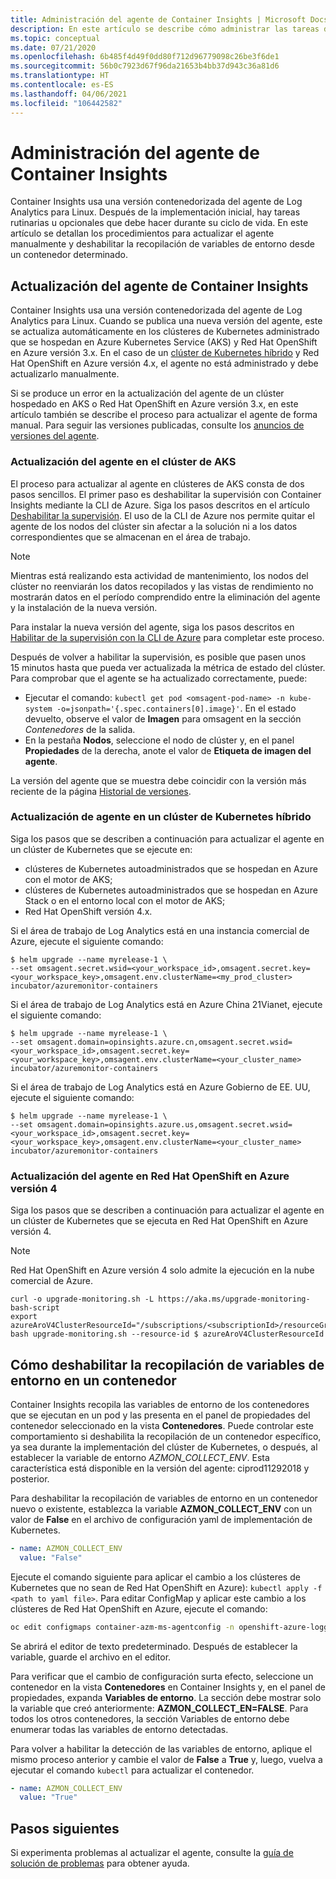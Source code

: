 ```yaml
---
title: Administración del agente de Container Insights | Microsoft Docs
description: En este artículo se describe cómo administrar las tareas de mantenimiento más comunes con el agente de Log Analytics en contenedores que usa Container Insights.
ms.topic: conceptual
ms.date: 07/21/2020
ms.openlocfilehash: 6b485f4d49f0dd80f712d96779098c26be3f6de1
ms.sourcegitcommit: 56b0c7923d67f96da21653b4bb37d943c36a81d6
ms.translationtype: HT
ms.contentlocale: es-ES
ms.lasthandoff: 04/06/2021
ms.locfileid: "106442582"
---
```

# <a name="how-to-manage-the-container-insights-agent"></a>Administración del agente de Container Insights

Container Insights usa una versión contenedorizada del agente de Log Analytics para Linux. Después de la implementación inicial, hay tareas rutinarias u opcionales que debe hacer durante su ciclo de vida. En este artículo se detallan los procedimientos para actualizar el agente manualmente y deshabilitar la recopilación de variables de entorno desde un contenedor determinado. 

## <a name="how-to-upgrade-the-container-insights-agent"></a>Actualización del agente de Container Insights

Container Insights usa una versión contenedorizada del agente de Log Analytics para Linux. Cuando se publica una nueva versión del agente, este se actualiza automáticamente en los clústeres de Kubernetes administrado que se hospedan en Azure Kubernetes Service (AKS) y Red Hat OpenShift en Azure versión 3.x. En el caso de un [clúster de Kubernetes híbrido](container-insights-hybrid-setup.md) y Red Hat OpenShift en Azure versión 4.x, el agente no está administrado y debe actualizarlo manualmente.

Si se produce un error en la actualización del agente de un clúster hospedado en AKS o Red Hat OpenShift en Azure versión 3.x, en este artículo también se describe el proceso para actualizar el agente de forma manual. Para seguir las versiones publicadas, consulte los [anuncios de versiones del agente](https://github.com/microsoft/docker-provider/tree/ci_feature_prod).

### <a name="upgrade-agent-on-aks-cluster"></a>Actualización del agente en el clúster de AKS

El proceso para actualizar al agente en clústeres de AKS consta de dos pasos sencillos. El primer paso es deshabilitar la supervisión con Container Insights mediante la CLI de Azure. Siga los pasos descritos en el artículo [Deshabilitar la supervisión](container-insights-optout.md?#azure-cli). El uso de la CLI de Azure nos permite quitar el agente de los nodos del clúster sin afectar a la solución ni a los datos correspondientes que se almacenan en el área de trabajo. 

>[!NOTE]
>Mientras está realizando esta actividad de mantenimiento, los nodos del clúster no reenviarán los datos recopilados y las vistas de rendimiento no mostrarán datos en el período comprendido entre la eliminación del agente y la instalación de la nueva versión. 
>

Para instalar la nueva versión del agente, siga los pasos descritos en [Habilitar de la supervisión con la CLI de Azure](container-insights-enable-new-cluster.md#enable-using-azure-cli) para completar este proceso.  

Después de volver a habilitar la supervisión, es posible que pasen unos 15 minutos hasta que pueda ver actualizada la métrica de estado del clúster. Para comprobar que el agente se ha actualizado correctamente, puede:

* Ejecutar el comando: `kubectl get pod <omsagent-pod-name> -n kube-system -o=jsonpath='{.spec.containers[0].image}'`. En el estado devuelto, observe el valor de **Imagen** para omsagent en la sección *Contenedores* de la salida.
* En la pestaña **Nodos**, seleccione el nodo de clúster y, en el panel **Propiedades** de la derecha, anote el valor de **Etiqueta de imagen del agente**.

La versión del agente que se muestra debe coincidir con la versión más reciente de la página [Historial de versiones](https://github.com/microsoft/docker-provider/tree/ci_feature_prod).

### <a name="upgrade-agent-on-hybrid-kubernetes-cluster"></a>Actualización de agente en un clúster de Kubernetes híbrido

Siga los pasos que se describen a continuación para actualizar el agente en un clúster de Kubernetes que se ejecute en:

* clústeres de Kubernetes autoadministrados que se hospedan en Azure con el motor de AKS;
* clústeres de Kubernetes autoadministrados que se hospedan en Azure Stack o en el entorno local con el motor de AKS;
* Red Hat OpenShift versión 4.x.

Si el área de trabajo de Log Analytics está en una instancia comercial de Azure, ejecute el siguiente comando:

```console
$ helm upgrade --name myrelease-1 \
--set omsagent.secret.wsid=<your_workspace_id>,omsagent.secret.key=<your_workspace_key>,omsagent.env.clusterName=<my_prod_cluster> incubator/azuremonitor-containers
```

Si el área de trabajo de Log Analytics está en Azure China 21Vianet, ejecute el siguiente comando:

```console
$ helm upgrade --name myrelease-1 \
--set omsagent.domain=opinsights.azure.cn,omsagent.secret.wsid=<your_workspace_id>,omsagent.secret.key=<your_workspace_key>,omsagent.env.clusterName=<your_cluster_name> incubator/azuremonitor-containers
```

Si el área de trabajo de Log Analytics está en Azure Gobierno de EE. UU, ejecute el siguiente comando:

```console
$ helm upgrade --name myrelease-1 \
--set omsagent.domain=opinsights.azure.us,omsagent.secret.wsid=<your_workspace_id>,omsagent.secret.key=<your_workspace_key>,omsagent.env.clusterName=<your_cluster_name> incubator/azuremonitor-containers
```

### <a name="upgrade-agent-on-azure-red-hat-openshift-v4"></a>Actualización del agente en Red Hat OpenShift en Azure versión 4

Siga los pasos que se describen a continuación para actualizar el agente en un clúster de Kubernetes que se ejecuta en Red Hat OpenShift en Azure versión 4. 

>[!NOTE]
>Red Hat OpenShift en Azure versión 4 solo admite la ejecución en la nube comercial de Azure.
>

```console
curl -o upgrade-monitoring.sh -L https://aka.ms/upgrade-monitoring-bash-script
export azureAroV4ClusterResourceId="/subscriptions/<subscriptionId>/resourceGroups/<resourceGroupName>/providers/Microsoft.RedHatOpenShift/OpenShiftClusters/<clusterName>"
bash upgrade-monitoring.sh --resource-id $ azureAroV4ClusterResourceId
```

## <a name="how-to-disable-environment-variable-collection-on-a-container"></a>Cómo deshabilitar la recopilación de variables de entorno en un contenedor

Container Insights recopila las variables de entorno de los contenedores que se ejecutan en un pod y las presenta en el panel de propiedades del contenedor seleccionado en la vista **Contenedores**. Puede controlar este comportamiento si deshabilita la recopilación de un contenedor específico, ya sea durante la implementación del clúster de Kubernetes, o después, al establecer la variable de entorno *AZMON_COLLECT_ENV*. Esta característica está disponible en la versión del agente: ciprod11292018 y posterior.  

Para deshabilitar la recopilación de variables de entorno en un contenedor nuevo o existente, establezca la variable **AZMON_COLLECT_ENV** con un valor de **False** en el archivo de configuración yaml de implementación de Kubernetes. 

```yaml
- name: AZMON_COLLECT_ENV  
  value: "False"  
```

Ejecute el comando siguiente para aplicar el cambio a los clústeres de Kubernetes que no sean de Red Hat OpenShift en Azure): `kubectl apply -f  <path to yaml file>`. Para editar ConfigMap y aplicar este cambio a los clústeres de Red Hat OpenShift en Azure, ejecute el comando:

```bash
oc edit configmaps container-azm-ms-agentconfig -n openshift-azure-logging
```

Se abrirá el editor de texto predeterminado. Después de establecer la variable, guarde el archivo en el editor.

Para verificar que el cambio de configuración surta efecto, seleccione un contenedor en la vista **Contenedores** en Container Insights y, en el panel de propiedades, expanda **Variables de entorno**.  La sección debe mostrar solo la variable que creó anteriormente: **AZMON_COLLECT_EN=FALSE**. Para todos los otros contenedores, la sección Variables de entorno debe enumerar todas las variables de entorno detectadas.

Para volver a habilitar la detección de las variables de entorno, aplique el mismo proceso anterior y cambie el valor de **False** a **True** y, luego, vuelva a ejecutar el comando `kubectl` para actualizar el contenedor.  

```yaml
- name: AZMON_COLLECT_ENV  
  value: "True"  
```  

## <a name="next-steps"></a>Pasos siguientes

Si experimenta problemas al actualizar el agente, consulte la [guía de solución de problemas](container-insights-troubleshoot.md) para obtener ayuda.
